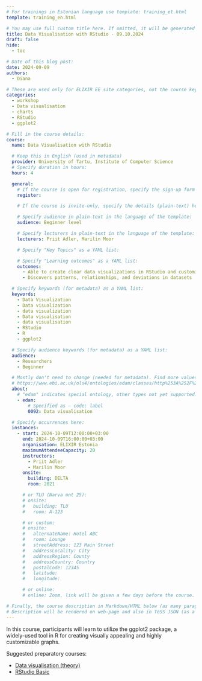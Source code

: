```yaml
---
# For trainings in Estonian language use template: training_et.html
template: training_en.html

# You may use full custom title here. If omitted, it will be generated from course name.
title: Data Visualisation with RStudio - 09.10.2024
draft: false
hide:
  - toc

# Date of this blog post:
date: 2024-09-09
authors:
  - Diana

# These are used only for ELIXIR EE site categories, not the course keywords on TESS
categories:
  - workshop
  - Data visualisation
  - charts
  - RStudio
  - ggplot2

# Fill in the course details:
course:
  name: Data Visualisation with RStudio

  # Keep this in English (used in metadata)
  provider: University of Tartu, Institute of Computer Science
  # Specify duration in hours:
  hours: 4

  general:
    # If the course is open for registration, specify the sign-up form link here (otherwise, remove it):
    register:

    # If the course is invite-only, specify the details (plain-text) here (otherwise, remove it):

    # Specify audience in plain-text in the language of the template:
    audience: Beginner level

    # Specify lecturers in plain-text in the language of the template:
    lecturers: Priit Adler, Marilin Moor

    # Specify "Key Topics" as a YAML list:

    # Specify "Learning outcomes" as a YAML list:
    outcomes:
      - Able to create clear data visualizations in RStudio and customize them
      - Discovers patterns, relationships, and deviations in datasets

  # Specify keywords (for metadata) as a YAML list:
  keywords:
    - Data Visualization 
    - Data visualization 
    - data visualization 
    - Data visualisation
    - data visualisation 
    - RStudio 
    - R 
    - ggplot2

  # Specify audience keywords (for metadata) as a YAML list:
  audience:
    - Researchers
    - Beginner

  # Mostly don't need to change (needed for metadata). Find more values here:
  # https://www.ebi.ac.uk/ols4/ontologies/edam/classes/http%253A%252F%252Fedamontology.org%252Ftopic_0003?lang=en
  about:
    # "edam" indicates special ontology, other types not yet supported.
    - edam:
        # Specified as – code: label
        0092: Data visualisation

  # Specify occurrences here:
  instances:
    - start: 2024-10-09T12:00:00+03:00
      end: 2024-10-09T16:00:00+03:00
      organisation: ELIXIR Estonia
      maximumAttendeeCapacity: 20
      instructors:
        - Priit Adler
        - Marilin Moor
      onsite:
        building: DELTA
        room: 2021

      # or TLU (Narva mnt 25):
      # onsite:
      #   building: TLU
      #   room: A-123

      # or custom:
      # onsite:
      #   alternateName: Hotel ABC
      #   room: Lounge
      #   streetAddress: 123 Main Street
      #   addressLocality: City
      #   addressRegion: County
      #   addressCountry: Country
      #   postalCode: 12345
      #   latitude:
      #   longitude:

      # or online:
      # online: Zoom, link will be given a few days before the course.

# Finally, the course description in Markdown/HTML below (as many paragraphs as needed).
# Description will be rendered on web-page and also in TeSS JSON (as a string of HTML).
---
```


In this course, participants will learn to utilize the ggplot2 package, a widely-used tool in R for creating visually appealing and highly customizable graphs.

<!-- more -->

Suggested preparatory courses:

* [Data visualisation (theory)](https://elixir.ut.ee/news/2024/09/04/Data_visualisation_theory_oct/)
* [RStudio Basic](https://elixir.ut.ee/news/2024/09/04/RStudio_basic/)